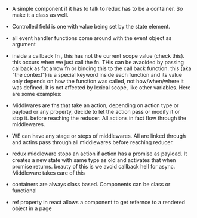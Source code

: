 - A simple component if it has to talk to redux has to be a container. So make it a class as well.

- Controlled field is one with value being set by the state element.

- all event handler functions come around with the event object as argument

- inside a callback fn , this has not the current scope value (check this). this occurs when we just call the fn. THis can be avaoided by passing callback as fat arrow fn or binding this to the call back function.
this (aka "the context") is a special keyword inside each function and its value only depends on how the function was called, not how/when/where it was defined. It is not affected by lexical scope, like other variables. Here are some examples:

- Middlwares are fns that take an action, depending on action type or payload or any property, decide to let the action pass or modify it or stop it. before reaching the reducer. All actions in fact flow through the middlewares.

- WE can have any stage or steps of middlewares. All are linked through and actins pass through all middlewares before reaching reducer.

- redux middleware stops an action if action has a promise as payload. It creates a new state with same type as old and activates that when promise returns. beauty of this is we avoid callback hell for async. Middleware takes care of this

- containers are always class based. Components can be class or functional

- ref property in react allows a component to get refernce to a rendered object in a page
